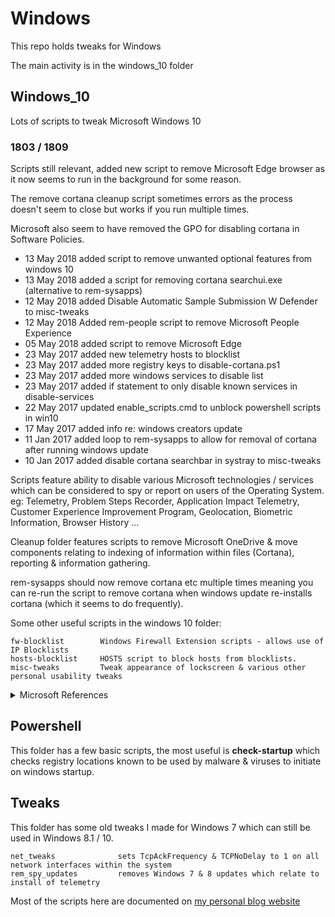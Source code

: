 # Windows

This repo holds tweaks for Windows

The main activity is in the windows_10 folder

## Windows_10

Lots of scripts to tweak Microsoft Windows 10

### 1803 / 1809

Scripts still relevant, added new script to remove Microsoft Edge browser as it now seems to run in the background for some reason.

The remove cortana cleanup script sometimes errors as the process doesn't seem to close but works if you run multiple times.

Microsoft also seem to have removed the GPO for disabling cortana in Software Policies.

- 13 May 2018 added script to remove unwanted optional features from windows 10
- 13 May 2018 added a script for removing cortana searchui.exe (alternative to rem-sysapps)
- 12 May 2018 added Disable Automatic Sample Submission W Defender to misc-tweaks
- 12 May 2018 Added rem-people script to remove Microsoft People Experience
- 05 May 2018 added script to remove Microsoft Edge
- 23 May 2017 added new telemetry hosts to blocklist
- 23 May 2017 added more registry keys to disable-cortana.ps1
- 23 May 2017 added more windows services to disable list
- 23 May 2017 added if statement to only disable known services in disable-services
- 22 May 2017 updated enable_scripts.cmd to unblock powershell scripts in win10
- 17 May 2017 added info re: windows creators update
- 11 Jan 2017 added loop to rem-sysapps to allow for removal of cortana after running windows update
- 10 Jan 2017 added disable cortana searchbar in systray to misc-tweaks

Scripts feature ability to disable various Microsoft technologies / services which can be considered to spy or report on users of the Operating System. eg: Telemetry, Problem Steps Recorder, Application Impact Telemetry, Customer Experience Improvement Program, Geolocation, Biometric Information, Browser History ...

Cleanup folder features scripts to remove Microsoft OneDrive & move components relating to indexing of information within files (Cortana), reporting & information gathering.

rem-sysapps should now remove cortana etc multiple times meaning you can re-run the script to remove cortana when windows update re-installs cortana (which it seems to do frequently).


Some other useful scripts in the windows 10 folder:

```
fw-blocklist        Windows Firewall Extension scripts - allows use of IP Blocklists
hosts-blocklist     HOSTS script to block hosts from blocklists.
misc-tweaks         Tweak appearance of lockscreen & various other personal usability tweaks
```

<details><summary>Microsoft References</summary>
<a href="https://technet.microsoft.com/en-us/itpro/windows/manage/configure-windows-telemetry-in-your-organization">Configure Windows telemetry in your organization</a>

<a href="https://technet.microsoft.com/en-us/itpro/windows/manage/manage-connections-from-windows-operating-system-components-to-microsoft-services#bkmk-priv-feedback">Manage connections from Windows operating system components to Microsoft services</a></details>

## Powershell

This folder has a few basic scripts, the most useful is **check-startup** which checks registry locations known to be used by malware & viruses to initiate on windows startup.

## Tweaks

This folder has some old tweaks I made for Windows 7 which can still be used in Windows 8.1 / 10.

```
net_tweaks              sets TcpAckFrequency & TCPNoDelay to 1 on all network interfaces within the system
rem_spy_updates         removes Windows 7 & 8 updates which relate to install of telemetry
```

Most of the scripts here are documented on [my personal blog website](https://equk.co.uk/)
